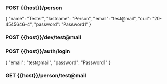 ### POST {{host}}/person
{
"name": "Tester",
"lastname": "Person",
"email": "test@mail",
"cuil": "20-4545646-4",
"password": "Password1"
}

### POST {{host}}/dev/test@mail

### POST {{host}}/auth/login
{
"email": "test@mail",
"password": "Password1"
}

### GET {{host}}/person/test@mail